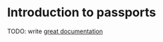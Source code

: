 # Introduction to passports

TODO: write [great documentation](http://jacobian.org/writing/what-to-write/)
